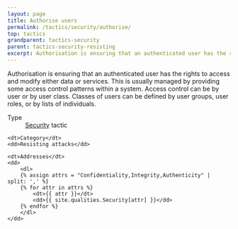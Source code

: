 ```yaml
---
layout: page
title: Authorise users
permalink: /tactics/security/authorise/
top: tactics
grandparent: tactics-security
parent: tactics-security-resisting
excerpt: Authorisation is ensuring that an authenticated user has the rights to access and modify either data or services.
---
```


Authorisation is ensuring that an authenticated user has the rights to access and modify either data or services. This is usually managed by providing some
access control patterns within a system. Access control can be by user or by user class. Classes of users can be defined by user groups, user roles, or by
lists of individuals.

<dl>
    <dt>Type</dt>
    <dd><a href="{{ '/quality/security/' | relative_url }}">Security</a> tactic</dd>
    
    <dt>Category</dt>
    <dd>Resisting attacks</dd>
    
    <dt>Addresses</dt>
    <dd>
        <dl>
        {% assign attrs = "Confidentiality,Integrity,Authenticity" | split: ',' %}
        {% for attr in attrs %}
            <dt>{{ attr }}</dt>
            <dd>{{ site.qualities.Security[attr] }}</dd>
        {% endfor %}
        </dl>
    </dd>
</dl>
